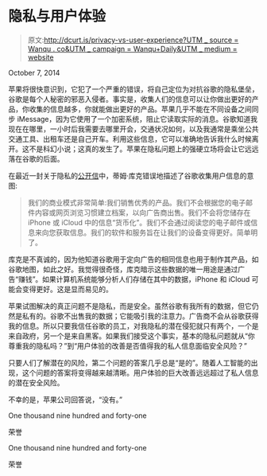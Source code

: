 # 隐私与用户体验

> 原文:[http://dcurt.is/privacy-vs-user-experience?UTM _ source = Wanqu . co&UTM _ campaign = Wanqu+Daily&UTM _ medium = website](http://dcurt.is/privacy-vs-user-experience?utm_source=wanqu.co&utm_campaign=Wanqu+Daily&utm_medium=website)

<time datetime="2014-10-07" class="article_time">October 7, 2014</time>

苹果将很快意识到，它犯了一个严重的错误，将自己定位为对抗谷歌的隐私堡垒，谷歌是每个人秘密的邪恶入侵者。事实是，收集人们的信息可以让你做出更好的产品，你收集的信息越多，你就能做出更好的产品。苹果几乎不能在不同设备之间同步 iMessage，因为它使用了一个加密系统，阻止它读取实际的消息。谷歌知道我现在在哪里，一小时后我需要去哪里开会，交通状况如何，以及我通常是乘坐公共交通工具、出租车还是自己开车。利用这些信息，它可以准确地告诉我什么时候离开。这不是科幻小说；这真的发生了。苹果在隐私问题上的强硬立场将会让它远远落在谷歌的后面。

在最近一封关于隐私的[公开信](http://www.apple.com/privacy/)中，蒂姆·库克错误地描述了谷歌收集用户信息的意图:

> 我们的商业模式非常简单:我们销售优秀的产品。我们不会根据您的电子邮件内容或网页浏览习惯建立档案，以向广告商出售。我们不会将您储存在 iPhone 或 iCloud 中的信息“货币化”。我们不会通过阅读您的电子邮件或信息来向您获取信息。我们的软件和服务旨在让我们的设备变得更好。简单明了。

库克是不真诚的，因为他知道谷歌用于定向广告的相同信息也用于制作其产品，如谷歌地图，如此之好。我觉得很奇怪，库克暗示这些数据的唯一用途是通过广告“赚钱”。如果计算机系统能够分析人们存储在其中的数据，iPhone 和 iCloud 可能会变得更好。这是显而易见的。

苹果试图解决的真正问题不是隐私，而是安全。虽然谷歌有我所有的数据，但它仍然是私有的。谷歌不出售我的数据；它能吸引我的注意力。广告商不会从谷歌获得我的信息。所以只要我信任谷歌的员工，对我隐私的潜在侵犯就只有两个，一个是来自政府，另一个是来自黑客。如果我们接受这个事实，基本的隐私问题就从“你尊重我的隐私吗？”到“用户体验的改善是否值得我的私人信息面临安全风险？”

只要人们了解潜在的风险，第二个问题的答案几乎总是“是的”。随着人工智能的出现，这个问题的答案将变得越来越清晰。用户体验的巨大改善远远超过了私人信息的潜在安全风险。

不幸的是，苹果公司回答说，“没有。”

[](#kudo)

One thousand nine hundred and forty-one

荣誉



[](#kudo)

One thousand nine hundred and forty-one

荣誉



